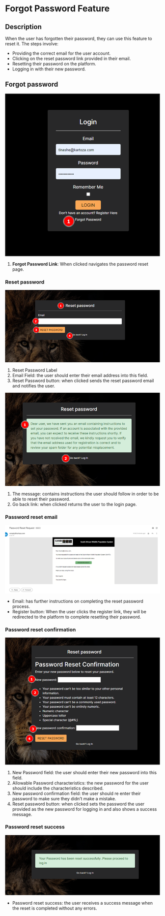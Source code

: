 # Forgot Password Feature
<!-- These are instructions the user should take when they wish to reset their password -->

## Description

When the user has forgotten their password, they can use this feature to reset it.
The steps involve:

* Providing the correct email for the user account.
* Clicking on the reset password link provided in their email.
* Resetting their password on the platform.
* Logging in with their new password.

## Forgot password

![Forgot Password 1](./img/forgot-password-1.png)

1. **Forgot Password Link**: When clicked navigates the password reset page.

### Reset password

![Forgot Password 2](./img/forgot-password-2.png)

1. Reset Password Label
2. Email Field: the user should enter their email address into this field.
3. Reset Password button: when clicked sends the reset password email and notifies the user.

![Forgot Password 3](./img/forgot-password-3.png)

1. The message: contains instructions the user should follow in order to be able to reset their password.
2. Go back link: when clicked returns the user to the login page.

### Password reset email

![Forgot Password 4](./img/forgot-password-4.png)

* Email: has further instructions on completing the reset password process.
* Register button: When the user clicks the register link, they will be redirected to the platform to complete resetting their password.

### Password reset confirmation

![Forgot Password 5](./img/forgot-password-5.png)

1. New Password field: the user should enter their new password into this field.
2. Allowable Password characteristics: the new password for the user should include the characteristics described.
3. New password confirmation field: the user should re enter their password to make sure they didn’t make a mistake.
4. Reset password button: when clicked sets the password the user provided as the new password for logging in and also shows a success message.

### Password reset success

![Forgot Password 6](./img/forgot-password-6.png)

* Password reset success: the user receives a success message when the reset is completed without any errors.
